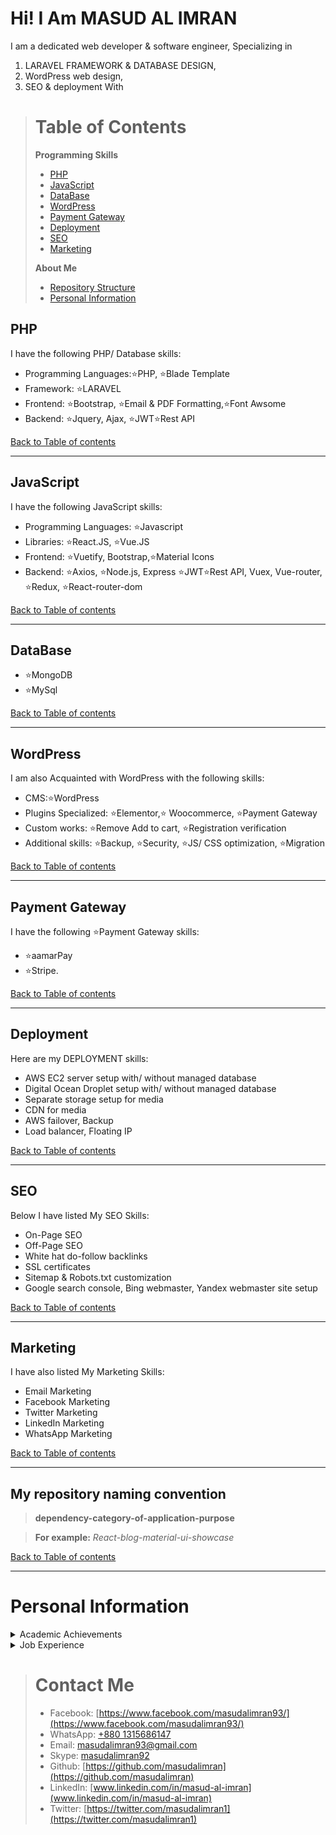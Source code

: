 <link rel="stylesheet" href="https://cdnjs.cloudflare.com/ajax/libs/font-awesome/6.0.0/css/all.min.css" integrity="sha512-9usAa10IRO0HhonpyAIVpjrylPvoDwiPUiKdWk5t3PyolY1cOd4DSE0Ga+ri4AuTroPR5aQvXU9xC6qOPnzFeg==" crossorigin="anonymous" referrerpolicy="no-referrer" />

# Hi! I Am **MASUD AL IMRAN**

I am a dedicated web developer & software engineer, Specializing in

1.  LARAVEL FRAMEWORK & DATABASE DESIGN,
1.  WordPress web design,
1.  SEO & deployment With


> # Table of Contents
>  **Programming Skills**
> - [PHP](#php) 
> - [JavaScript](#javascript) 
> - [DataBase](#database)
> - [WordPress](#wordpress)
> - [Payment Gateway](#payment-gateway)
> - [Deployment](#deployment)
> - [SEO](#seo)
> - [Marketing](#marketing)
> 
>  **About Me**
> - [Repository Structure](#my-repository-naming-convention) 
> - [Personal Information](#personal-information)
  
## PHP 
I have the following PHP/ Database skills:
- Programming Languages:⭐PHP, ⭐Blade Template
- Framework: ⭐LARAVEL
- Frontend: ⭐Bootstrap, ⭐Email & PDF Formatting,⭐Font Awsome
- Backend: ⭐Jquery, Ajax, ⭐JWT⭐Rest API

[Back to Table of contents](#table-of-contents)

---
## JavaScript
I have the following JavaScript skills:
- Programming Languages: ⭐Javascript
- Libraries: ⭐React.JS, ⭐Vue.JS
- Frontend: ⭐Vuetify, Bootstrap,⭐Material Icons
- Backend: ⭐Axios, ⭐Node.js, Express ⭐JWT⭐Rest API, Vuex, Vue-router, ⭐Redux, ⭐React-router-dom

[Back to Table of contents](#table-of-contents)

---
##  DataBase
- ⭐MongoDB
- ⭐MySql

[Back to Table of contents](#table-of-contents)

---
## WordPress
I am also Acquainted with WordPress with the following skills:
- CMS:⭐WordPress
- Plugins Specialized: ⭐Elementor,⭐ Woocommerce, ⭐Payment Gateway
- Custom works: ⭐Remove Add to cart, ⭐Registration verification
- Additional skills: ⭐Backup, ⭐Security, ⭐JS/ CSS optimization, ⭐Migration

[Back to Table of contents](#table-of-contents)

---
## Payment Gateway
I have the following ⭐Payment Gateway skills:
- ⭐aamarPay
- ⭐Stripe.

[Back to Table of contents](#table-of-contents)

---
## Deployment
Here are my DEPLOYMENT skills:
- AWS EC2 server setup with/ without managed database
- Digital Ocean Droplet setup with/ without managed database
- Separate storage setup for media
- CDN for media
- AWS failover, Backup
- Load balancer, Floating IP

[Back to Table of contents](#table-of-contents)

---
## SEO
Below I have listed My SEO Skills:
- On-Page SEO
- Off-Page SEO
- White hat do-follow backlinks
- SSL certificates
- Sitemap & Robots.txt customization
- Google search console, Bing webmaster, Yandex webmaster site setup

[Back to Table of contents](#table-of-contents)

---
## Marketing
I have also listed My Marketing Skills:
- Email Marketing
- Facebook Marketing
- Twitter Marketing
- LinkedIn Marketing
- WhatsApp Marketing

[Back to Table of contents](#table-of-contents)

---
## My repository naming convention 
> **dependency-category-of-application-purpose**

> **For example:** *React-blog-material-ui-showcase* 

[Back to Table of contents](#table-of-contents)

---
# Personal Information
<details>
<summary>Academic Achievements</summary>
- BSC in Computer Science | BRAC University<br>
- Former active member | BRAC Science Club
  <details>
    <summary>Projects</summary>
<h3>Project Captain</h3>
Sep 2016 - Oct 2016 <br>
I was in charge of a University project that required us to develop an app that could listen to a guitar tone and detect the node that is strung. We used Arduino & a sound sensor to build it.
<hr>
<h3>
Project Engineer</h3>
Oct 2017 - Nov 2017 <br>
I with a couple of other teammates worked on a project where we built an app that could detect light or darkness in the room. We built it using an Arduino chip.
<hr>
<h3>Undergraduate Researcher</h3>
Jan 2018 - Dec 2018 <br>
Our project was to create an App that will use API provided from the connected smartwatch and constantly monitor users calory, blood pressure & heart rate. Any unusual reading will cause an alarm that will allow the user as well family members that were selected to receive the alarm. This would be beneficial to heart disease patients as the alarm will allow other family members to take him to the doctor as soon as possible.
<hr>
  </details>
</details>

<details>
<summary>
Job Experience
</summary>
<h3>Network Engineer</h3>
<h5><a href='https://mdmbd.net/'>MDM TRADERS LTD</a></h5>
2nd Floor, H# 125, R#25, Mohakhali DOHS, Dhaka, Bangladesh<br>
Dec 2018 - May 2020 <br>
Job responsibilities:<br>
✅ Router & switch installation maintenance<br>
✅ Radio device configuration & troubleshoot<br>
✅ IP configuration
<hr>
<h3>Web Developer</h3>
<h5><a href='https://bismibtechnology.com/'>BISMIB TECHNOLOGY</a></h5>
7th Floor, H# DCC 1, Momin Shoroni Road, North Ibrahimpur,Dhaka, Bangladesh<br>
May 2020 - Present <br>
Job responsibilities:<br>
✅ Develop eCommerce website in WordPress<br>
✅ Build custom eCommerce web application using Laravel, React.Js, and/ or Vue.Js<br>
✅ Server deployment AWS, Digital Ocean, Google Cloud<br>
in addition to: <br>
✅ Search engine Optimization<br>
✅ Digital Marketing<br>
<hr>
</details>

> # Contact Me 
> - Facebook: [https://www.facebook.com/masudalimran93/](https://www.facebook.com/masudalimran93/)
> - WhatsApp: [+880 1315686147](https://wa.me/8801315686147)
> - Email: [masudalimran93@gmail.com](mailto:masudalimran93@gmail.com)
> - Skype: [masudalimran92](https://join.skype.com/invite/WvaOoJNh3Aqb)
> - Github: [https://github.com/masudalimran](https://github.com/masudalimran)
> - LinkedIn: [www.linkedin.com/in/masud-al-imran](www.linkedin.com/in/masud-al-imran)
> - Twitter: [https://twitter.com/masudalimran1](https://twitter.com/masudalimran1)

